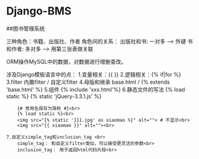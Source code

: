 # Django-BMS
##图书管理系统

三种角色：书籍、出版社、作者
角色间的关系：
		出版社和书: 一对多    --> 外键
		书和作者:   多对多    --> 用第三张表做关联
		
ORM操作MySQL中的数据，对数据进行增删查改。

涉及Django模板语言中的点：
	1.变量相关：{{ }}
	2.逻辑相关：{% if|for %}
	3.filter
		内置filter / 自定义filter
	4.母版和继承
		base.html / {% extends 'base.html' %}
	5.组件
		{% include 'xxx.html'%}
	6.静态文件的写法
		{% load static %}
		{% static 'jQuery-3.3.1.js' %}
		
		{# 常用名保存为简称 #}<br>
		{% load static %}<br>
		<img src="{% static '111.jpg' as xiaomao %}" alt=""> # 不显示<br>
		<img src="{{ xiaomao }}" alt=""><br>
		
	7.自定义simple_tag和inclusion_tag <br>
		simple_tag： 和自定义filter类似，可以接受更灵活的参数<br>
		inclusion_tag： 用于返回html代码片段<br>
